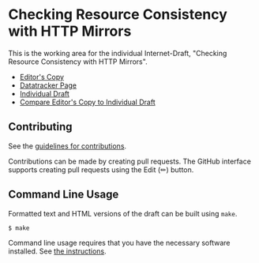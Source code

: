 # Checking Resource Consistency with HTTP Mirrors

This is the working area for the individual Internet-Draft, "Checking Resource Consistency with HTTP Mirrors".

* [Editor's Copy](https://chris-wood.github.io/draft-group-privacypass-k-check/#go.draft-group-privacypass-k-check.html)
* [Datatracker Page](https://datatracker.ietf.org/doc/draft-group-privacypass-k-check)
* [Individual Draft](https://datatracker.ietf.org/doc/html/draft-group-privacypass-k-check)
* [Compare Editor's Copy to Individual Draft](https://chris-wood.github.io/draft-group-privacypass-k-check/#go.draft-group-privacypass-k-check.diff)


## Contributing

See the
[guidelines for contributions](https://github.com/chris-wood/draft-group-privacypass-k-check/blob//CONTRIBUTING.md).

Contributions can be made by creating pull requests.
The GitHub interface supports creating pull requests using the Edit (✏) button.


## Command Line Usage

Formatted text and HTML versions of the draft can be built using `make`.

```sh
$ make
```

Command line usage requires that you have the necessary software installed.  See
[the instructions](https://github.com/martinthomson/i-d-template/blob/main/doc/SETUP.md).

